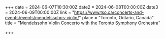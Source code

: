 +++
date = 2024-06-07T10:30:00Z
date2 = 2024-06-08T00:00:00Z
date3 = 2024-06-09T00:00:00Z
link = "https://www.tso.ca/concerts-and-events/events/mendelssohns-violin/"
place = "Toronto, Ontario, Canada"
title = "Mendelssohn Violin Concerto with the Toronto Symphony Orchestra"

+++
